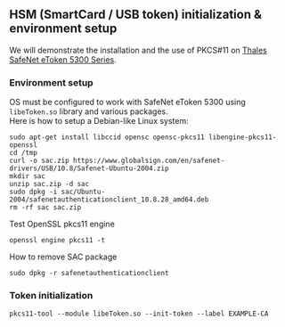 ## HSM (SmartCard / USB token) initialization & environment setup
We will demonstrate the installation and the use of PKCS#11 on [Thales SafeNet eToken 5300 Series](https://cpl.thalesgroup.com/access-management/authenticators/pki-usb-authentication/etoken-5300-usb-token).

### Environment setup
OS must be configured to work with SafeNet eToken 5300 using `libeToken.so` library and various packages.  
Here is how to setup a Debian-like Linux system:

```
sudo apt-get install libccid opensc opensc-pkcs11 libengine-pkcs11-openssl
cd /tmp
curl -o sac.zip https://www.globalsign.com/en/safenet-drivers/USB/10.8/Safenet-Ubuntu-2004.zip
mkdir sac
unzip sac.zip -d sac
sudo dpkg -i sac/Ubuntu-2004/safenetauthenticationclient_10.8.28_amd64.deb
rm -rf sac sac.zip
```

Test OpenSSL pkcs11 engine
```
openssl engine pkcs11 -t
```

How to remove SAC package
```
sudo dpkg -r safenetauthenticationclient
```

### Token initialization
```
pkcs11-tool --module libeToken.so --init-token --label EXAMPLE-CA
```
